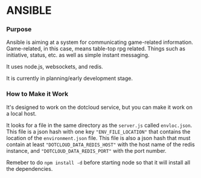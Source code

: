 ANSIBLE
=======

### Purpose

Ansible is aiming at a system for communicating game-related information.
Game-related, in this case, means table-top rpg related. Things such as
initiative, status, etc. as well as simple instant messaging.

It uses node.js, websockets, and redis.

It is currently in planning/early development stage.

### How to Make it Work

It's designed to work on the dotcloud service, but you can make it work on a local host.

It looks for a file in the same directory as the `server.js` called `envloc.json`. This file
is a json hash with one key `"ENV_FILE_LOCATION"` that contains the location of the
`environment.json` file.  This file is also a json hash that must contain at least
`"DOTCLOUD_DATA_REDIS_HOST"` with the host name of the redis instance,
and `"DOTCLOUD_DATA_REDIS_PORT"` with the port number.

Remeber to do `npm install -d` before starting node so that it will install all the
dependencies.


